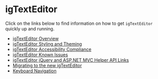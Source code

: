 ﻿<!--
|metadata|
{
    "fileName": "igtexteditor-igtexteditor",
    "controlName": "igEditors",
    "tags": ["Getting Started"]
}
|metadata|
-->

# igTextEditor

Click on the links below to find information on how to get `igTextEditor` quickly up and running.

-   [igTextEditor Overview](igTextEditor-Overview.html)
-   [igTextEditor Styling and Theming](igTextEditor-Styling-and-Theming.html)
-   [igTextEditor Accessibility Compliance](igTextEditor-Accessibility-Compliance.html)
-   [igTextEditor Known Issues](igTextEditor-Known-Issues.html)
-   [igTextEditor jQuery and ASP.NET MVC Helper API Links](igTextEditor-jQuery-API.html)
-   [Migrating to the new igTextEditor](Migrating-To-The-New-igTextEditor.html)
-   [Keyboard Navigation](igTextEditor-Keyboard-Navigation.html)

 

 


